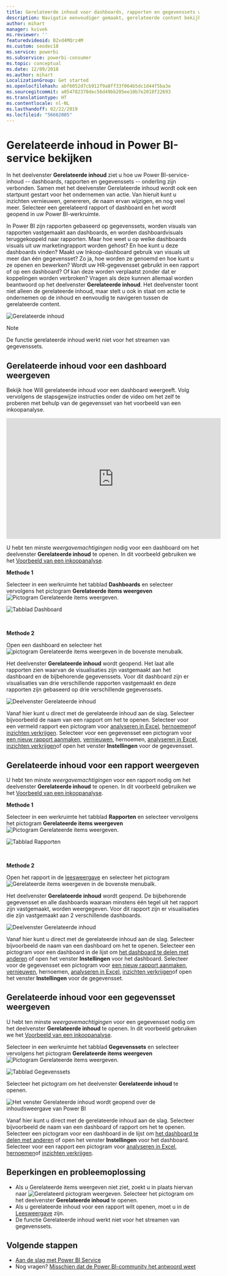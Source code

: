 ```yaml
---
title: Gerelateerde inhoud voor dashboards, rapporten en gegevenssets weergeven
description: Navigatie eenvoudiger gemaakt, gerelateerde content bekijken in dashboards, rapporten en gegevenssets
author: mihart
manager: kvivek
ms.reviewer: ''
featuredvideoid: B2vd4MQrz4M
ms.custom: seodec18
ms.service: powerbi
ms.subservice: powerbi-consumer
ms.topic: conceptual
ms.date: 12/09/2018
ms.author: mihart
LocalizationGroup: Get started
ms.openlocfilehash: abf6052d7cb912f9a8ff33f064b5dc1d44f5ba3e
ms.sourcegitcommit: a054782370dec56d49bb205ee10b7e2018f22693
ms.translationtype: HT
ms.contentlocale: nl-NL
ms.lasthandoff: 02/22/2019
ms.locfileid: "56662085"
---
```

# <a name="view-related-content-in-power-bi-service"></a>Gerelateerde inhoud in Power BI-service bekijken
In het deelvenster **Gerelateerde inhoud** ziet u hoe uw Power BI-service-inhoud -- dashboards, rapporten en gegevenssets -- onderling zijn verbonden. Samen met het deelvenster Gerelateerde inhoud wordt ook een startpunt gestart voor het ondernemen van actie. Van hieruit kunt u inzichten vernieuwen, genereren, de naam ervan wijzigen, en nog veel meer. Selecteer een gerelateerd rapport of dashboard en het wordt geopend in uw Power BI-werkruimte.   

In Power BI zijn rapporten gebaseerd op gegevenssets, worden visuals van rapporten vastgemaakt aan dashboards, en worden dashboardvisuals teruggekoppeld naar rapporten. Maar hoe weet u op welke dashboards visuals uit uw marketingrapport worden gehost? En hoe kunt u deze dashboards vinden? Maakt uw Inkoop-dashboard gebruik van visuals uit meer dan één gegevensset? Zo ja, hoe worden ze genoemd en hoe kunt u ze openen en bewerken? Wordt uw HR-gegevensset gebruikt in een rapport of op een dashboard? Of kan deze worden verplaatst zonder dat er koppelingen worden verbroken? Vragen als deze kunnen allemaal worden beantwoord op het deelvenster **Gerelateerde inhoud**.  Het deelvenster toont niet alleen de gerelateerde inhoud, maar stelt u ook in staat om actie te ondernemen op de inhoud en eenvoudig te navigeren tussen de gerelateerde content.

![Gerelateerde inhoud](./media/end-user-related/power-bi-view-related-dashboard-new.png)

> [!NOTE]
> De functie gerelateerde inhoud werkt niet voor het streamen van gegevenssets.
> 
> 

## <a name="view-related-content-for-a-dashboard"></a>Gerelateerde inhoud voor een dashboard weergeven
Bekijk hoe Will gerelateerde inhoud voor een dashboard weergeeft. Volg vervolgens de stapsgewijze instructies onder de video om het zelf te proberen met behulp van de gegevensset van het voorbeeld van een inkoopanalyse.

<iframe width="560" height="315" src="https://www.youtube.com/embed/B2vd4MQrz4M#t=3m05s" frameborder="0" allowfullscreen></iframe>


U hebt ten minste *weergavemachtigingen* nodig voor een dashboard om het deelvenster **Gerelateerde inhoud** te openen. In dit voorbeeld gebruiken we het [Voorbeeld van een inkoopanalyse](../sample-procurement.md).

**Methode 1**

Selecteer in een werkruimte het tabblad **Dashboards** en selecteer vervolgens het pictogram **Gerelateerde items weergeven** ![Pictogram Gerelateerde items weergeven](./media/end-user-related/power-bi-view-related-icon-new.png).

![Tabblad Dashboard](./media/end-user-related/power-bi-view-related-dash-newer.png)

<br>

**Methode 2**

Open een dashboard en selecteer het   ![pictogram Gerelateerde items weergeven](./media/end-user-related/power-bi-view-related-new.png) in de bovenste menubalk.

Het deelvenster **Gerelateerde inhoud** wordt geopend. Het laat alle rapporten zien waarvan de visualisaties zijn vastgemaakt aan het dashboard en de bijbehorende gegevenssets. Voor dit dashboard zijn er visualisaties van drie verschillende rapporten vastgemaakt en deze rapporten zijn gebaseerd op drie verschillende gegevenssets.

![Deelvenster Gerelateerde inhoud](./media/end-user-related/power-bi-view-related-dashboard-new.png)

Vanaf hier kunt u direct met de gerelateerde inhoud aan de slag.  Selecteer bijvoorbeeld de naam van een rapport om het te openen.  Selecteer voor een vermeld rapport een pictogram voor [analyseren in Excel](../service-analyze-in-excel.md), [hernoemen](../service-rename.md)of [inzichten verkrijgen](end-user-insights.md). Selecteer voor een gegevensset een pictogram voor [een nieuw rapport aanmaken](../service-report-create-new.md), [vernieuwen](../refresh-data.md), hernoemen, [analyseren in Excel](../service-analyze-in-excel.md), [inzichten verkrijgen](end-user-insights.md)of open het venster **Instellingen** voor de gegevensset.  

## <a name="view-related-content-for-a-report"></a>Gerelateerde inhoud voor een rapport weergeven
U hebt ten minste *weergavemachtigingen* voor een rapport nodig om het deelvenster **Gerelateerde inhoud** te openen. In dit voorbeeld gebruiken we het [Voorbeeld van een inkoopanalyse](../sample-procurement.md).

**Methode 1**

Selecteer in een werkruimte het tabblad **Rapporten** en selecteer vervolgens het pictogram **Gerelateerde items weergeven** ![Pictogram Gerelateerde items weergeven](./media/end-user-related/power-bi-view-related-icon-new.png).

![Tabblad Rapporten](./media/end-user-related/power-bi-view-related-report-newer.png)

<br>

**Methode 2**

Open het rapport in de [leesweergave](end-user-reading-view.md) en selecteer het pictogram ![Gerelateerde items weergeven](./media/end-user-related/power-bi-view-related-new.png) in de bovenste menubalk.

Het deelvenster **Gerelateerde inhoud** wordt geopend. De bijbehorende gegevensset en alle dashboards waaraan minstens één tegel uit het rapport zijn vastgemaakt, worden weergegeven. Voor dit rapport zijn er visualisaties die zijn vastgemaakt aan 2 verschillende dashboards.

![Deelvenster Gerelateerde inhoud](./media/end-user-related/power-bi-view-related-report.png)

Vanaf hier kunt u direct met de gerelateerde inhoud aan de slag.  Selecteer bijvoorbeeld de naam van een dashboard om het te openen.  Selecteer een pictogram voor een dashboard in de lijst om [het dashboard te delen met anderen](../service-share-dashboards.md) of open het venster **Instellingen** voor het dashboard. Selecteer voor de gegevensset een pictogram voor [een nieuw rapport aanmaken](../service-report-create-new.md), [vernieuwen](../refresh-data.md), hernoemen, [analyseren in Excel](../service-analyze-in-excel.md), [inzichten verkrijgen](end-user-insights.md)of open het venster **Instellingen** voor de gegevensset.  

## <a name="view-related-content-for-a-dataset"></a>Gerelateerde inhoud voor een gegevensset weergeven
U hebt ten minste *weergavemachtigingen* voor een gegevensset nodig om het deelvenster **Gerelateerde inhoud** te openen. In dit voorbeeld gebruiken we het [Voorbeeld van een inkoopanalyse](../sample-procurement.md).

Selecteer in een werkruimte het tabblad **Gegevenssets** en selecteer vervolgens het pictogram **Gerelateerde items weergeven** ![Pictogram Gerelateerde items weergeven](./media/end-user-related/power-bi-view-related-icon-new.png).

![Tabblad Gegevenssets](./media/end-user-related/power-bi-view-related-dataset-newer.png)

Selecteer het pictogram om het deelvenster **Gerelateerde inhoud**  te openen.

![Het venster Gerelateerde inhoud wordt geopend over de inhoudsweergave van Power BI](media/end-user-related/power-bi-datasets.png)

Vanaf hier kunt u direct met de gerelateerde inhoud aan de slag. Selecteer bijvoorbeeld de naam van een dashboard of rapport om het te openen.  Selecteer een pictogram voor een dashboard in de lijst om [het dashboard te delen met anderen](../service-share-dashboards.md) of open het venster **Instellingen** voor het dashboard. Selecteer voor een rapport een pictogram voor [analyseren in Excel](../service-analyze-in-excel.md), [hernoemen](../service-rename.md)of [inzichten verkrijgen](end-user-insights.md).  

## <a name="limitations-and-troubleshooting"></a>Beperkingen en probleemoplossing
* Als u Gerelateerde items weergeven niet ziet, zoekt u in plaats hiervan naar ![Gerelateerd pictogram weergeven](./media/end-user-related/power-bi-view-related-icon-new.png). Selecteer het pictogram om het deelvenster **Gerelateerde inhoud**  te openen.
* Als u gerelateerde inhoud voor een rapport wilt openen, moet u in de [Leesweergave](end-user-reading-view.md) zijn.
* De functie Gerelateerde inhoud werkt niet voor het streamen van gegevenssets.

## <a name="next-steps"></a>Volgende stappen
* [Aan de slag met Power BI Service](../service-get-started.md)
* Nog vragen? [Misschien dat de Power BI-community het antwoord weet](http://community.powerbi.com/)

